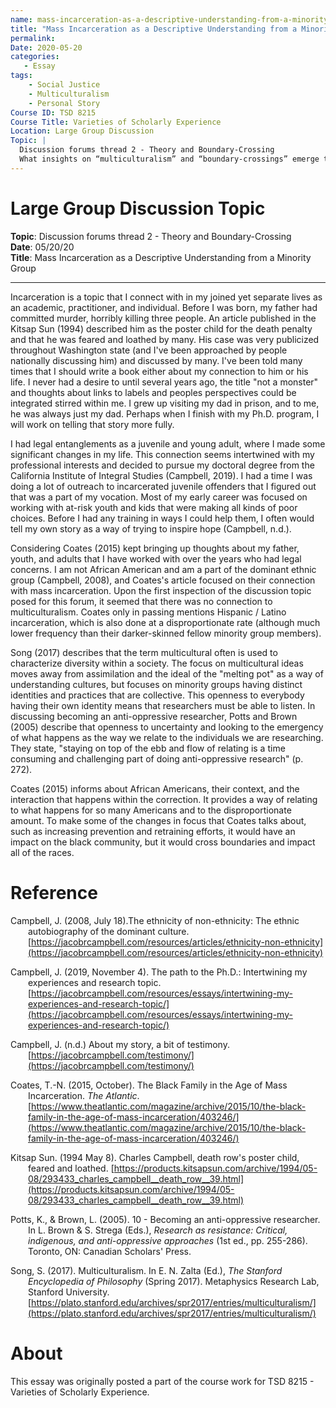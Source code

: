 ```yaml
---
name: mass-incarceration-as-a-descriptive-understanding-from-a-minority-group.md  
title: "Mass Incarceration as a Descriptive Understanding from a Minority Group"
permalink:
Date: 2020-05-20  
categories:
   - Essay
tags:
    - Social Justice
    - Multiculturalism
    - Personal Story
Course ID: TSD 8215  
Course Title: Varieties of Scholarly Experience  
Location: Large Group Discussion  
Topic: | 
  Discussion forums thread 2 - Theory and Boundary-Crossing  
  What insights on “multiculturalism” and “boundary-crossings” emerge through the Ta Nehisi Coates article?
---
```


#  Large Group Discussion Topic

**Topic**: Discussion forums thread 2 - Theory and Boundary-Crossing  
**Date**: 05/20/20  
**Title**: Mass Incarceration as a Descriptive Understanding from a Minority Group  

---

Incarceration is a topic that I connect with in my joined yet separate lives as an academic, practitioner, and individual. Before I was born, my father had committed murder, horribly killing three people. An article published in the Kitsap Sun (1994) described him as the poster child for the death penalty and that he was feared and loathed by many. His case was very publicized throughout Washington state (and I've been approached by people nationally discussing him) and discussed by many. I've been told many times that I should write a book either about my connection to him or his life. I never had a desire to until several years ago, the title "not a monster" and thoughts about links to labels and peoples perspectives could be integrated stirred within me. I grew up visiting my dad in prison, and to me, he was always just my dad. Perhaps when I finish with my Ph.D. program, I will work on telling that story more fully.

I had legal entanglements as a juvenile and young adult, where I made some significant changes in my life. This connection seems intertwined with my professional interests and decided to pursue my doctoral degree from the California Institute of Integral Studies (Campbell, 2019). I had a time I was doing a lot of outreach to incarcerated juvenile offenders that I figured out that was a part of my vocation. Most of my early career was focused on working with at-risk youth and kids that were making all kinds of poor choices. Before I had any training in ways I could help them, I often would tell my own story as a way of trying to inspire hope (Campbell, n.d.).

Considering Coates (2015) kept bringing up thoughts about my father, youth, and adults that I have worked with over the years who had legal concerns. I am not African American and am a part of the dominant ethnic group (Campbell, 2008), and Coates's article focused on their connection with mass incarceration. Upon the first inspection of the discussion topic posed for this forum, it seemed that there was no connection to multiculturalism. Coates only in passing mentions Hispanic / Latino incarceration, which is also done at a disproportionate rate (although much lower frequency than their darker-skinned fellow minority group members).

Song (2017) describes that the term multicultural often is used to characterize diversity within a society. The focus on multicultural ideas moves away from assimilation and the ideal of the "melting pot" as a way of understanding cultures, but focuses on minority groups having distinct identities and practices that are collective. This openness to everybody having their own identity means that researchers must be able to listen. In discussing becoming an anti-oppressive researcher, Potts and Brown (2005) describe that openness to uncertainty and looking to the emergency of what happens as the way we relate to the individuals we are researching. They state, "staying on top of the ebb and flow of relating is a time consuming and challenging part of doing anti-oppressive research" (p. 272).

Coates (2015) informs about African Americans, their context, and the interaction that happens within the correction. It provides a way of relating to what happens for so many Americans and to the disproportionate amount. To make some of the changes in focus that Coates talks about, such as increasing prevention and retraining efforts, it would have an impact on the black community, but it would cross boundaries and impact all of the races.

# Reference

<div style="margin: 0 0 0 2em; text-indent: -2em;" markdown="1">

Campbell, J. (2008, July 18).The ethnicity of non-ethnicity: The ethnic autobiography of the dominant culture. [https://jacobrcampbell.com/resources/articles/ethnicity-non-ethnicity](https://jacobrcampbell.com/resources/articles/ethnicity-non-ethnicity)

Campbell, J. (2019, November 4). The path to the Ph.D.: Intertwining my experiences and research topic. [https://jacobrcampbell.com/resources/essays/intertwining-my-experiences-and-research-topic/](https://jacobrcampbell.com/resources/essays/intertwining-my-experiences-and-research-topic/)

Campbell, J. (n.d.) About my story, a bit of testimony. [https://jacobrcampbell.com/testimony/](https://jacobrcampbell.com/testimony/)

Coates, T.-N. (2015, October). The Black Family in the Age of Mass Incarceration. _The Atlantic_. [https://www.theatlantic.com/magazine/archive/2015/10/the-black-family-in-the-age-of-mass-incarceration/403246/](https://www.theatlantic.com/magazine/archive/2015/10/the-black-family-in-the-age-of-mass-incarceration/403246/)

Kitsap Sun. (1994 May 8). Charles Campbell, death row's poster child, feared and loathed. [https://products.kitsapsun.com/archive/1994/05-08/293433_charles_campbell__death_row__39.html](https://products.kitsapsun.com/archive/1994/05-08/293433_charles_campbell__death_row__39.html)

Potts, K., & Brown, L. (2005). 10 - Becoming an anti-oppressive researcher. In L. Brown & S. Strega (Eds.), _Research as resistance: Critical, indigenous, and anti-oppressive approaches_ (1st ed., pp. 255-286). Toronto, ON: Canadian Scholars' Press.

Song, S. (2017). Multiculturalism. In E. N. Zalta (Ed.), _The Stanford Encyclopedia of Philosophy_ (Spring 2017). Metaphysics Research Lab, Stanford University. [https://plato.stanford.edu/archives/spr2017/entries/multiculturalism/](https://plato.stanford.edu/archives/spr2017/entries/multiculturalism/)

</div>

# About

This essay was originally posted a part of the course work for TSD 8215 - Varieties of Scholarly Experience. 